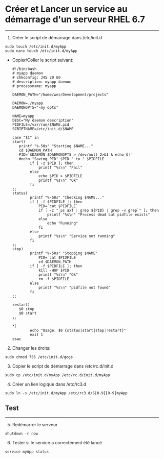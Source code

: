 # Créer et Lancer un service au démarrage d'un serveur RHEL 6.7
---
1. Créer le script de démarrage dans /etc/init.d
```ssh
sudo touch /etc/init.d/myApp
sudo nano touch /etc/init.d/myApp
```

   * Copier/Coller le script suivant:
	 ```
	 #!/bin/bash
	 # myapp daemon
	 # chkconfig: 345 20 80
	 # description: myapp daemon
	 # processname: myapp

	 DAEMON_PATH="/home/wes/Development/projects"

	 DAEMON=./myapp
	 DAEMONOPTS="-my opts"

	 NAME=myapp
	 DESC="My daemon description"
	 PIDFILE=/var/run/$NAME.pid
	 SCRIPTNAME=/etc/init.d/$NAME

	 case "$1" in
	 start)
	 	printf "%-50s" "Starting $NAME..."
	 	cd $DAEMON_PATH
	 	PID=`$DAEMON $DAEMONOPTS > /dev/null 2>&1 & echo $!`
	 	#echo "Saving PID" $PID " to " $PIDFILE
	         if [ -z $PID ]; then
	             printf "%s\n" "Fail"
	         else
	             echo $PID > $PIDFILE
	             printf "%s\n" "Ok"
	         fi
	 ;;
	 status)
	         printf "%-50s" "Checking $NAME..."
	         if [ -f $PIDFILE ]; then
	             PID=`cat $PIDFILE`
	             if [ -z "`ps axf | grep ${PID} | grep -v grep`" ]; then
	                 printf "%s\n" "Process dead but pidfile exists"
	             else
	                 echo "Running"
	             fi
	         else
	             printf "%s\n" "Service not running"
	         fi
	 ;;
	 stop)
	         printf "%-50s" "Stopping $NAME"
	             PID=`cat $PIDFILE`
	             cd $DAEMON_PATH
	         if [ -f $PIDFILE ]; then
	             kill -HUP $PID
	             printf "%s\n" "Ok"
	             rm -f $PIDFILE
	         else
	             printf "%s\n" "pidfile not found"
	         fi
	 ;;

	 restart)
	   	$0 stop
	   	$0 start
	 ;;

	 *)
	         echo "Usage: $0 {status|start|stop|restart}"
	         exit 1
	 esac
	 ```
	 
2. Changer les droits:
```ssh
sudo chmod 755 /etc/init.d/gogs
```

3. Copier le script de démarrage dans /etc/rc.d/init.d
```ssh
sudo cp /etc/init.d/myApp /etc/rc.d/init.d/myApp
```

4. Créer un lien logique dans /etc/rc3.d
```ssh
sudo ln -s /etc/init.d/myApp /etc/rc3.d/S[0-9][0-9]myApp
```

## Test
---
5. Redémarrer le serveur
```ssh
shutdown -r now
```

6. Tester si le service a correctement été lancé
```ssh
service myApp status
```
